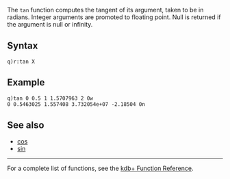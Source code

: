 The `tan` function computes the tangent of its argument, taken to be in radians. Integer arguments are promoted to floating point. Null is returned if the argument is null or infinity.

Syntax
------

    q)r:tan X

Example
-------

    q)tan 0 0.5 1 1.5707963 2 0w
    0 0.5463025 1.557408 3.732054e+07 -2.18504 0n

See also
--------

-   [cos](Reference/cos "wikilink")
-   [sin](Reference/sin "wikilink")

------------------------------------------------------------------------

For a complete list of functions, see the [kdb+ Function Reference](Reference "wikilink").

